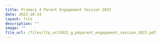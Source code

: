 ```yaml
---
title: Primary 4 Parent Engagement Session 2023
date: 2023-10-24
layout: file
description: ""
image: ""
file_url: /files/ltp_oct2023_g_p4parent_engagement_session_2023.pdf
---
```

